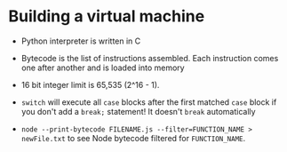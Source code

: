 # Building a virtual machine

- Python interpreter is written in C
- Bytecode is the list of instructions assembled. Each instruction comes one
  after another and is loaded into memory
- 16 bit integer limit is 65,535 (2^16 - 1).

- `switch` will execute all `case` blocks after the first matched `case` block
  if you don't add a `break;` statement! It doesn't `break` automatically

- `node --print-bytecode FILENAME.js --filter=FUNCTION_NAME >
newFile.txt` to see Node bytecode filtered for `FUNCTION_NAME`.
